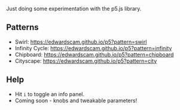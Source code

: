 Just doing some experimentation with the p5.js library.

## Patterns
* Swirl: https://edwardscam.github.io/p5?pattern=swirl
* Infinity Cycle: https://edwardscam.github.io/p5?pattern=infinity
* Chipboard: https://edwardscam.github.io/p5?pattern=chipboard
* Cityscape: https://edwardscam.github.io/p5?pattern=city

## Help
* Hit `i` to toggle an info panel.
* Coming soon - knobs and tweakable parameters!
